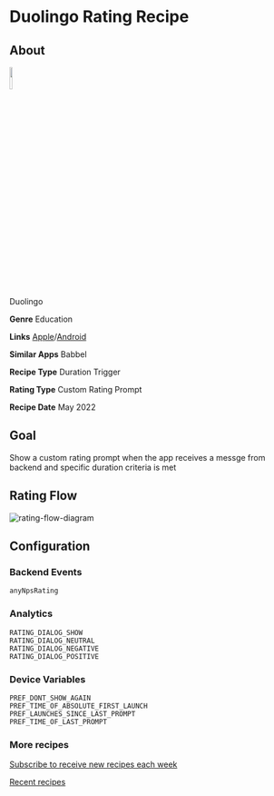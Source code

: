 # Duolingo Rating Recipe

## About

<img src='https://play-lh.googleusercontent.com/hSyebBlYwtE2aMjzSIHasUO9cQv9HgNAw9owy6ADO0szOKYO3rDk60r7jcyXu82Fbq1M=s360-rw' width='10%'>

Duolingo

**Genre** Education

**Links** [Apple](https://apps.apple.com/us/app/duolingo-language-lessons/id570060128)/[Android](https://play.google.com/store/apps/details?id=com.duolingo)

**Similar Apps** Babbel

**Recipe Type** Duration Trigger

**Rating Type** Custom Rating Prompt

**Recipe Date** May 2022

## Goal
Show a custom rating prompt when the app receives a messge from backend and specific duration criteria is met

## Rating Flow
![rating-flow-diagram](https://www.plantuml.com/plantuml/proxy?]fmt=svg&src=https://raw.githubusercontent.com/ratingrecipes/ratingrecipes/master/apps/duolingo/flow.iuml)

## Configuration

### Backend Events
```
anyNpsRating
```

### Analytics
```
RATING_DIALOG_SHOW
RATING_DIALOG_NEUTRAL
RATING_DIALOG_NEGATIVE
RATING_DIALOG_POSITIVE
```

### Device Variables
```
PREF_DONT_SHOW_AGAIN
PREF_TIME_OF_ABSOLUTE_FIRST_LAUNCH
PREF_LAUNCHES_SINCE_LAST_PROMPT
PREF_TIME_OF_LAST_PROMPT
```

### More recipes

[Subscribe to receive new recipes each week](https://newsletter.ratingrecipes.com/)

[Recent recipes](https://ratingrecipes.com)
